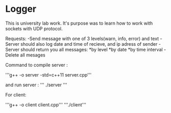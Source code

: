 # Logger
This is university lab work. It's purpose was to learn how to work with sockets with UDP protocol.

Requests:
-Send message with one of 3 levels(warn, info, error) and text
-Server should also log date and time of recieve, and ip adress of sender
-Server should return you all messages: 
  *by level
  *by date
  *by time interval
-Delete all mesages

Command to compile server :

'''g++ -o server -std=c++11 server.cpp'''

and run server :
''' ./server '''

For client:

'''g++ -o client client.cpp'''
'''./client'''
